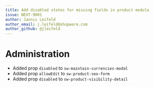 ```yaml
---
title: Add disabled states for missing fields in product module
issue: NEXT-9001
author: Jannis Leifeld
author_email: j.leifeld@shopware.com 
author_github: @jleifeld
---
```

# Administration
* Added prop `disabled` to `sw-maintain-currencies-modal`
* Added prop `allowEdit` to `sw-product-seo-form`
* Added prop `disabled` to `sw-product-visibility-detail`
